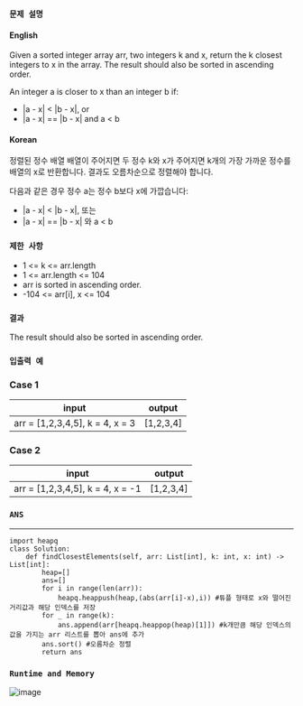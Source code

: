 ### `문제 설명`

#### English

Given a sorted integer array arr, two integers k and x, return the k closest integers to x in the array. The result should also be sorted in ascending order.

An integer a is closer to x than an integer b if:
- |a - x| < |b - x|, or
- |a - x| == |b - x| and a < b

#### Korean

정렬된 정수 배열 배열이 주어지면 두 정수 k와 x가 주어지면 k개의 가장 가까운 정수를 배열의 x로 반환합니다. 결과도 오름차순으로 정렬해야 합니다.

다음과 같은 경우 정수 a는 정수 b보다 x에 가깝습니다:

- |a - x| < |b - x|, 또는
- |a - x| == |b - x| 와 a < b

### `제한 사항`

- 1 <= k <= arr.length
- 1 <= arr.length <= 104
- arr is sorted in ascending order.
- -104 <= arr[i], x <= 104

### `결과`

The result should also be sorted in ascending order.

### `입출력 예`
### Case 1

|input|output|
|---|---|
|arr = [1,2,3,4,5], k = 4, x = 3|[1,2,3,4]|

### Case 2

|input|output|
|---|---|
|arr = [1,2,3,4,5], k = 4, x = -1|[1,2,3,4]|

### `ANS`

----

```
import heapq
class Solution:
    def findClosestElements(self, arr: List[int], k: int, x: int) -> List[int]:
        heap=[]
        ans=[]
        for i in range(len(arr)):
            heapq.heappush(heap,(abs(arr[i]-x),i)) #튜플 형태로 x와 떨어진 거리값과 해당 인덱스를 저장
        for _ in range(k):
            ans.append(arr[heapq.heappop(heap)[1]]) #k개만큼 해당 인덱스의 값을 가지는 arr 리스트를 뽑아 ans에 추가
        ans.sort() #오름차순 정렬
        return ans

```

### `Runtime and Memory`

![image](https://user-images.githubusercontent.com/106041072/229699811-1ada2d3f-f810-4a68-9df9-6ebdc6583118.png)
